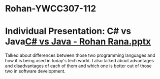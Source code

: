 # Rohan-YWCC307-112
# Individual Presentation: C# vs Java[C# vs Java - Rohan Rana.pptx](https://github.com/Rohan0499/Rohan-YWCC307/files/8366822/C.vs.Java.-.Rohan.Rana.pptx)

Talked about differences between those two programming languages and how it is being used in today's tech world.
I also talked about advantages and disadvantages of each of them and which one is better out of those two in software development.
